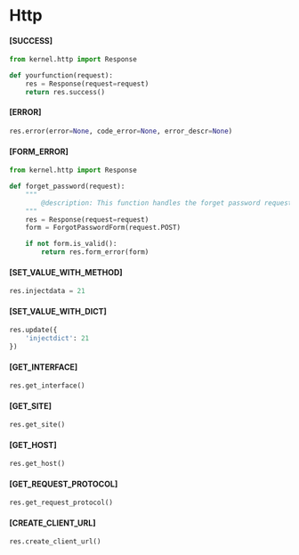 # Http

#### \[SUCCESS]

```python
from kernel.http import Response

def yourfunction(request):
    res = Response(request=request)
    return res.success()
```

#### \[ERROR]

```python
res.error(error=None, code_error=None, error_descr=None)
```

#### \[FORM\_ERROR]

```python
from kernel.http import Response

def forget_password(request):
    """
        @description: This function handles the forget password request
    """
    res = Response(request=request)
    form = ForgotPasswordForm(request.POST)

    if not form.is_valid():
        return res.form_error(form)
```

#### \[SET\_VALUE\_WITH\_METHOD]

```python
res.injectdata = 21
```

#### \[SET\_VALUE\_WITH\_DICT]

```python
res.update({
    'injectdict': 21 
})
```

#### \[GET\_INTERFACE]

```python
res.get_interface()
```

#### \[GET\_SITE]

```python
res.get_site()
```

#### \[GET\_HOST]

```python
res.get_host()
```

#### \[GET\_REQUEST\_PROTOCOL]

```python
res.get_request_protocol()
```

#### \[CREATE\_CLIENT\_URL]

```python
res.create_client_url()
```
